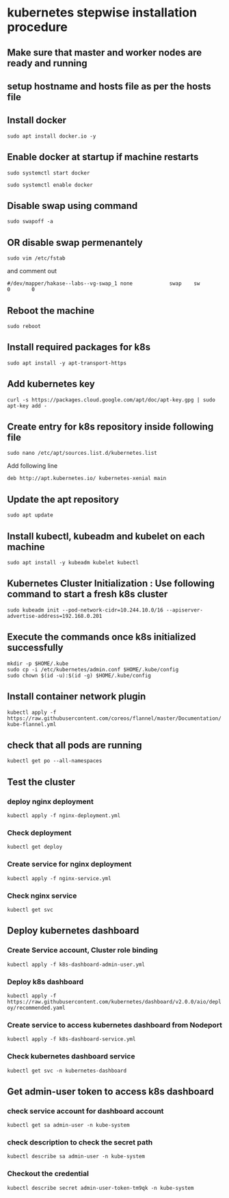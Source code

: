 # kubernetes stepwise installation procedure
## Make sure that master and worker nodes are ready and running 
## setup hostname and hosts file as per the hosts file
## Install docker

`sudo apt install docker.io -y`
## Enable docker at startup if machine restarts
`sudo systemctl start docker`

`sudo systemctl enable docker`

## Disable swap using command
`sudo swapoff -a`

## OR disable swap permenantely
`sudo vim /etc/fstab`

and comment out 


`#/dev/mapper/hakase--labs--vg-swap_1 none            swap    sw              0       0`

## Reboot the machine
`sudo reboot`

## Install required packages for k8s
`sudo apt install -y apt-transport-https`

## Add kubernetes key
`curl -s https://packages.cloud.google.com/apt/doc/apt-key.gpg | sudo apt-key add -`

## Create entry for k8s repository inside following file
`sudo nano /etc/apt/sources.list.d/kubernetes.list`

Add following line


`deb http://apt.kubernetes.io/ kubernetes-xenial main`

## Update the apt repository
`sudo apt update`

## Install kubectl, kubeadm and kubelet on each machine
`sudo apt install -y kubeadm kubelet kubectl`

## Kubernetes Cluster Initialization : Use following command to start a fresh k8s cluster
`sudo kubeadm init --pod-network-cidr=10.244.10.0/16 --apiserver-advertise-address=192.168.0.201`

## Execute the commands once k8s initialized successfully
```
mkdir -p $HOME/.kube
sudo cp -i /etc/kubernetes/admin.conf $HOME/.kube/config
sudo chown $(id -u):$(id -g) $HOME/.kube/config
```

## Install container network plugin
`kubectl apply -f https://raw.githubusercontent.com/coreos/flannel/master/Documentation/kube-flannel.yml`

## check that all pods are running
`kubectl get po --all-namespaces`

## Test the cluster
### deploy nginx deployment 
`kubectl apply -f nginx-deployment.yml`

### Check deployment
`kubectl get deploy`

### Create service for nginx deployment
`kubectl apply -f nginx-service.yml`

### Check nginx service
`kubectl get svc`

## Deploy kubernetes dashboard
### Create Service account, Cluster role binding
`kubectl apply -f k8s-dashboard-admin-user.yml`

### Deploy k8s dashboard
`kubectl apply -f https://raw.githubusercontent.com/kubernetes/dashboard/v2.0.0/aio/deploy/recommended.yaml`

### Create service to access kubernetes dashboard from Nodeport
`kubectl apply -f k8s-dashboard-service.yml`

### Check kubernetes dashboard service
`kubectl get svc -n kubernetes-dashboard`

## Get admin-user token to access k8s dashboard
### check service account for dashboard account
`kubectl get sa admin-user -n kube-system`

### check description to check the secret path
`kubectl describe sa admin-user -n kube-system`

### Checkout the credential
`kubectl describe secret admin-user-token-tm9qk -n kube-system`

